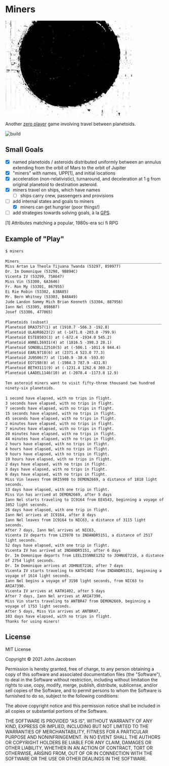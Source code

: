 # Miners

<img src="/planetoid.jpg" width="400">

Another [zero player](https://github.com/eigenhombre/galax#galax)
game involving travel between planetoids.

![build](https://github.com/eigenhombre/miners/actions/workflows/build.yml/badge.svg)

## Small Goals

- [x] named planetoids / asteroids distributed uniformly between an
  annulus extending from the orbit of Mars to the orbit of Jupiter
- [x] "miners" with names, UPP[1], and initial locations
- [x] acceleration (non-relativistic), turnaround, and deceleration at 1 g
  from original planetoid to destination asteroid.
- [x] miners travel on ships, which have names
  - [ ] ships carry crew, passengers and provisions
- [ ] add internal states and goals to miners
  - [x] miners can get hungrier (poor things!)
- [ ] add strategies towards solving goals, à la [GPS](https://github.com/norvig/paip-lisp/blob/main/docs/chapter4.md#gps-the-general-problem-solver).

[1] Attributes matching a popular, 1980s-era sci fi RPG

## Example of "Play"

```
$ miners

Miners_______________________________________________________________
Miss Artan La Theola Tijuana Twanda (53297, 859977)
Dr. Im Domonique (53298, 9B894C)
Vicenta IV (53299, 75A647)
Miss Vin (53300, 6A3646)
Fr. Ron My (53301, 867955)
Ei Rie Robin (53302, 63BA85)
Mr. Bern Whitney (53303, B48A49)
Jude Landon Sammy Mich Brian Kenneth (53304, 887956)
Iann Nel (53305, 8986B7)
Josef (53306, 477865)

Planetoids (subset)__________________________________________________
Planetoid DRA3757(1) at (1910.7 -566.3 -192.8)
Planetoid ULAUR8623(2) at (-1471.8 -203.0 -799.9)
Planetoid ESTE8503(3) at (-672.4 -1934.0 545.2)
Planetoid ANNELI6931(4) at (1816.5 -398.3 28.1)
Planetoid SONOBLLI2510(5) at (-586.1 -1011.6 844.4)
Planetoid EARL9718(6) at (2371.4 523.0 77.3)
Planetoid JU9506(7) at (1140.9 -38.6 -593.0)
Planetoid EO7198(8) at (-1984.3 787.9 -431.8)
Planetoid BETH3111(9) at (-1231.4 1262.6 369.2)
Planetoid LAADEL1146(10) at (-2078.4 -1173.8 12.9)

Ten asteroid miners want to visit fifty-three thousand two hundred ninety-six planetoids.

1 second have elapsed, with no trips in flight.
3 seconds have elapsed, with no trips in flight.
7 seconds have elapsed, with no trips in flight.
15 seconds have elapsed, with no trips in flight.
45 seconds have elapsed, with no trips in flight.
2 minutes have elapsed, with no trips in flight.
7 minutes have elapsed, with no trips in flight.
20 minutes have elapsed, with no trips in flight.
44 minutes have elapsed, with no trips in flight.
2 hours have elapsed, with no trips in flight.
4 hours have elapsed, with no trips in flight.
9 hours have elapsed, with no trips in flight.
19 hours have elapsed, with no trips in flight.
2 days have elapsed, with no trips in flight.
3 days have elapsed, with no trips in flight.
6 days have elapsed, with no trips in flight.
Miss Vin leaves from ORI5908 to DEMON2669, a distance of 1818 light seconds.
13 days have elapsed, with one trip in flight.
Miss Vin has arrived at DEMON2669, after 5 days
Iann Nel starts traveling to IC9164 from EE4543, beginning a voyage of 3852 light seconds.
26 days have elapsed, with one trip in flight.
Iann Nel arrives at IC9164, after 8 days
Iann Nel leaves from IC9164 to NIC63, a distance of 3115 light seconds.
After 7 days, Iann Nel arrives at NIC63,
Vicenta IV departs from LI5970 to INDANDR5151, a distance of 2517 light seconds.
52 days have elapsed, with one trip in flight.
Vicenta IV has arrived at INDANDR5151, after 6 days
Dr. Im Domonique departs from LEELISSNNE1252 to JOHNUE7216, a distance of 2754 light seconds.
Dr. Im Domonique arrives at JOHNUE7216, after 7 days
Vicenta IV starts traveling to KATH1402 from INDANDR5151, beginning a voyage of 1614 light seconds.
Iann Nel begins a voyage of 3198 light seconds, from NIC63 to ARIA7390.
Vicenta IV arrives at KATH1402, after 5 days
After 7 days, Iann Nel arrives at ARIA7390,
Miss Vin starts traveling to ANTBR47 from DEMON2669, beginning a voyage of 1753 light seconds.
After 5 days, Miss Vin arrives at ANTBR47,
103 days have elapsed, with no trips in flight.
Thanks for using miners!
```

## License

MIT License

Copyright © 2021 John Jacobsen

Permission is hereby granted, free of charge, to any person obtaining a copy
of this software and associated documentation files (the "Software"), to deal
in the Software without restriction, including without limitation the rights
to use, copy, modify, merge, publish, distribute, sublicense, and/or sell
copies of the Software, and to permit persons to whom the Software is
furnished to do so, subject to the following conditions:

The above copyright notice and this permission notice shall be included in all
copies or substantial portions of the Software.

THE SOFTWARE IS PROVIDED "AS IS", WITHOUT WARRANTY OF ANY KIND, EXPRESS OR
IMPLIED, INCLUDING BUT NOT LIMITED TO THE WARRANTIES OF MERCHANTABILITY,
FITNESS FOR A PARTICULAR PURPOSE AND NONINFRINGEMENT. IN NO EVENT SHALL THE
AUTHORS OR COPYRIGHT HOLDERS BE LIABLE FOR ANY CLAIM, DAMAGES OR OTHER
LIABILITY, WHETHER IN AN ACTION OF CONTRACT, TORT OR OTHERWISE, ARISING FROM,
OUT OF OR IN CONNECTION WITH THE SOFTWARE OR THE USE OR OTHER DEALINGS IN THE
SOFTWARE.
